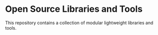 # Open Source Libraries and Tools

This repository contains a collection of modular lightweight libraries and tools.
